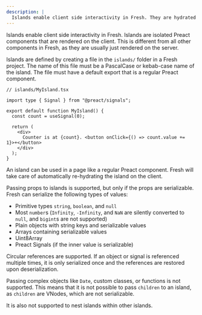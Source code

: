 ```yaml
---
description: |
  Islands enable client side interactivity in Fresh. They are hydrated on the client in addition to being rendered on the server.
---
```


Islands enable client side interactivity in Fresh. Islands are isolated Preact
components that are rendered on the client. This is different from all other
components in Fresh, as they are usually just rendered on the server.

Islands are defined by creating a file in the `islands/` folder in a Fresh
project. The name of this file must be a PascalCase or kebab-case name of the
island. The file must have a default export that is a regular Preact component.

```tsx
// islands/MyIsland.tsx

import type { Signal } from "@preact/signals";

export default function MyIsland() {
  const count = useSignal(0);

  return (
    <div>
      Counter is at {count}. <button onClick={() => count.value += 1}>+</button>
    </div>
  );
}
```

An island can be used in a page like a regular Preact component. Fresh will take
care of automatically re-hydrating the island on the client.

Passing props to islands is supported, but only if the props are serializable.
Fresh can serialize the following types of values:

- Primitive types `string`, `boolean`, and `null`
- Most `number`s (`Infinity`, `-Infinity`, and `NaN` are silently converted to
  `null`, and `bigint`s are not supported)
- Plain objects with string keys and serializable values
- Arrays containing serializable values
- Uint8Array
- Preact Signals (if the inner value is serializable)

Circular references are supported. If an object or signal is referenced multiple
times, it is only serialized once and the references are restored upon
deserialization.

Passing complex objects like `Date`, custom classes, or functions is not
supported. This means that it is not possible to pass `children` to an island,
as `children` are VNodes, which are not serializable.

It is also not supported to nest islands within other islands.
